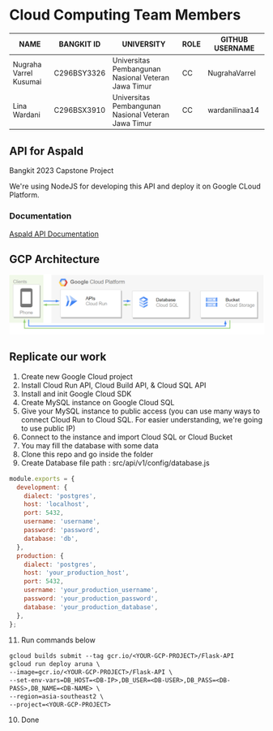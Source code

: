 # Cloud Computing Team Members

| NAME | BANGKIT ID | UNIVERSITY | ROLE | GITHUB USERNAME |
| --- | --- | --- | --- | --- |
| Nugraha Varrel Kusumai | C296BSY3326 | Universitas Pembangunan Nasional Veteran Jawa Timur | CC | NugrahaVarrel |
| Lina Wardani | C296BSX3910 | Universitas Pembangunan Nasional Veteran Jawa Timur | CC | wardanilinaa14 |

## API for Aspald

Bangkit 2023 Capstone Project <br>

We're using NodeJS for developing this API and deploy it on Google CLoud Platform.

### Documentation
[Aspald API Documentation](https://documenter.getpostman.com/view/10017926/2s9Ykn8MkW)

## GCP Architecture
![gcp_architecture](assets/gcp-architecture.png)


## Replicate our work

1. Create new Google Cloud project
2. Install Cloud Run API, Cloud Build API, & Cloud SQL API
3. Install and init Google Cloud SDK
4. Create MySQL instance on Google Cloud SQL
5. Give your MySQL instance to public access (you can use many ways to connect Cloud Run to Cloud SQL. For easier understanding, we're going to use public IP)
6. Connect to the instance and import Cloud SQL or Cloud Bucket
7. You may fill the database with some data
8. Clone this repo and go inside the folder
9. Create Database
    file path : src/api/v1/config/database.js
```javascript
module.exports = {
  development: {
    dialect: 'postgres',
    host: 'localhost',
    port: 5432,
    username: 'username',
    password: 'password',
    database: 'db',
  },
  production: {
    dialect: 'postgres',
    host: 'your_production_host',
    port: 5432,
    username: 'your_production_username',
    password: 'your_production_password',
    database: 'your_production_database',
  },
};
```
11. Run commands below
```plaintext
gcloud builds submit --tag gcr.io/<YOUR-GCP-PROJECT>/Flask-API
gcloud run deploy aruna \
--image=gcr.io/<YOUR-GCP-PROJECT>/Flask-API \
--set-env-vars=DB_HOST=<DB-IP>,DB_USER=<DB-USER>,DB_PASS=<DB-PASS>,DB_NAME=<DB-NAME> \
--region=asia-southeast2 \
--project=<YOUR-GCP-PROJECT>
```

10. Done
